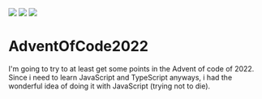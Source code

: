 ![](https://img.shields.io/badge/day%20📅-2-red)
![](https://img.shields.io/badge/stars%20⭐-4-yellow)
![](https://img.shields.io/badge/days%20completed-2-blue)

# AdventOfCode2022
I'm going to try to at least get some points in the Advent of code of 2022.
Since i need to learn JavaScript and TypeScript anyways, i had the wonderful idea of doing it with JavaScript (trying not to die).
